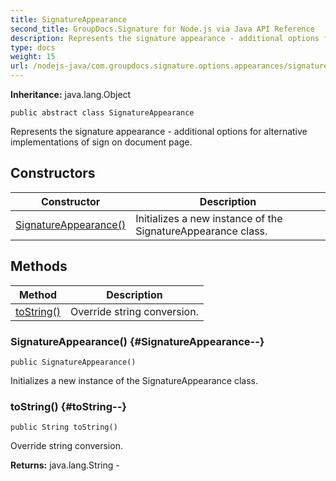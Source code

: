 ```yaml
---
title: SignatureAppearance
second_title: GroupDocs.Signature for Node.js via Java API Reference
description: Represents the signature appearance - additional options for alternative implementations of sign on document page.
type: docs
weight: 15
url: /nodejs-java/com.groupdocs.signature.options.appearances/signatureappearance/
---
```

**Inheritance:**
java.lang.Object
```
public abstract class SignatureAppearance
```

Represents the signature appearance - additional options for alternative implementations of sign on document page.
## Constructors

| Constructor | Description |
| --- | --- |
| [SignatureAppearance()](#SignatureAppearance--) | Initializes a new instance of the SignatureAppearance class. |
## Methods

| Method | Description |
| --- | --- |
| [toString()](#toString--) | Override string conversion. |
### SignatureAppearance() {#SignatureAppearance--}
```
public SignatureAppearance()
```


Initializes a new instance of the SignatureAppearance class.

### toString() {#toString--}
```
public String toString()
```


Override string conversion.

**Returns:**
java.lang.String - 
